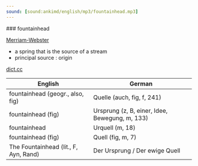 ```yaml
---
sound: [sound:ankimd/english/mp3/fountainhead.mp3]
---
```


\### fountainhead

[Merriam-Webster](https://www.merriam-webster.com/dictionary/fountainhead)

- a spring that is the source of a stream
- principal source : origin

[dict.cc](https://www.dict.cc/fountainhead)

| English        | German       |
| -------------- | ------------ |
| fountainhead (geogr., also, fig) | Quelle (auch, fig, f, 241) |
| fountainhead (fig) | Ursprung (z, B, einer, Idee, Bewegung, m, 133) |
| fountainhead | Urquell (m, 18) |
| fountainhead (fig) | Quell (fig, m, 7) |
| The Fountainhead (lit., F, Ayn, Rand) | Der Ursprung / Der ewige Quell |
